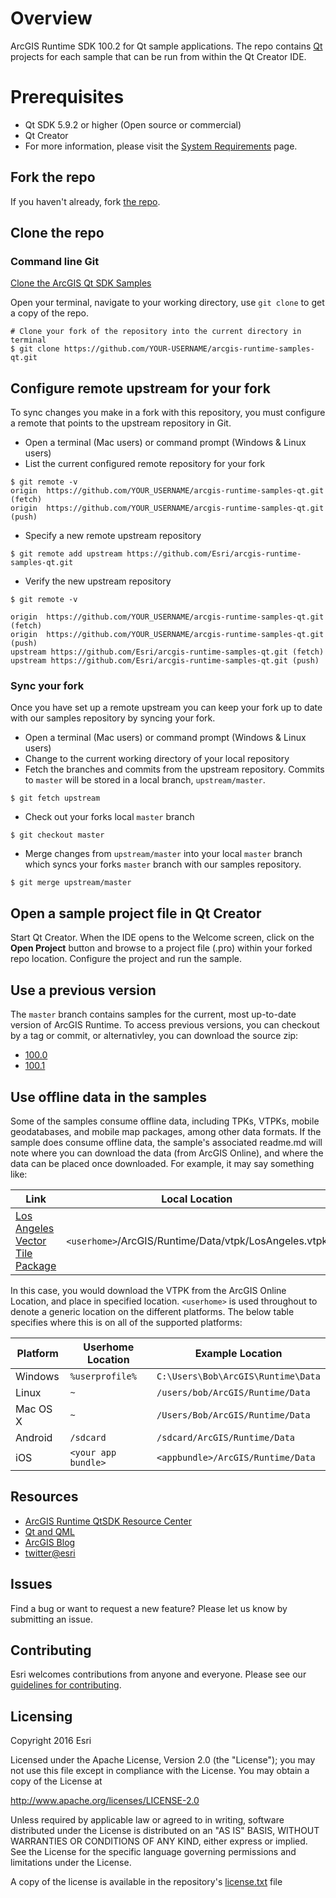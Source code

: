 # Overview
ArcGIS Runtime SDK 100.2 for Qt sample applications.  The repo contains [Qt](http://qt.io) projects for each sample that can be run from within the Qt Creator IDE.

# Prerequisites
* Qt SDK 5.9.2 or higher (Open source or commercial)
* Qt Creator
* For more information, please visit the [System Requirements](https://developers.arcgis.com/qt/latest/qml/guide/arcgis-runtime-sdk-for-qt-system-requirements.htm) page.

## Fork the repo
If you haven't already, fork [the repo](https://github.com/Esri/arcgis-runtime-samples-qt/fork).

## Clone the repo

### Command line Git
[Clone the ArcGIS Qt SDK Samples](https://help.github.com/articles/fork-a-repo#Step-2-clone-your-fork)

Open your terminal, navigate to your working directory, use ```git clone``` to get a copy of the repo.

```
# Clone your fork of the repository into the current directory in terminal
$ git clone https://github.com/YOUR-USERNAME/arcgis-runtime-samples-qt.git
```

## Configure remote upstream for your fork
To sync changes you make in a fork with this repository, you must configure a remote that points to the upstream repository in Git.

- Open a terminal (Mac users) or command prompt (Windows & Linux users)
- List the current configured remote repository for your fork

```
$ git remote -v
origin	https://github.com/YOUR_USERNAME/arcgis-runtime-samples-qt.git (fetch)
origin	https://github.com/YOUR_USERNAME/arcgis-runtime-samples-qt.git (push)
```

- Specify a new remote upstream repository

```
$ git remote add upstream https://github.com/Esri/arcgis-runtime-samples-qt.git
```

- Verify the new upstream repository

```
$ git remote -v

origin	https://github.com/YOUR_USERNAME/arcgis-runtime-samples-qt.git (fetch)
origin	https://github.com/YOUR_USERNAME/arcgis-runtime-samples-qt.git (push)
upstream https://github.com/Esri/arcgis-runtime-samples-qt.git (fetch)
upstream https://github.com/Esri/arcgis-runtime-samples-qt.git (push)
```

### Sync your fork
Once you have set up a remote upstream you can keep your fork up to date with our samples repository by syncing your fork.

- Open a terminal (Mac users) or command prompt (Windows & Linux users)
- Change to the current working directory of your local repository
- Fetch the branches and commits from the upstream repository.  Commits to ```master``` will be stored in a local branch, ```upstream/master```.

```
$ git fetch upstream
```

- Check out your forks local ```master``` branch

```
$ git checkout master
```

- Merge changes from ```upstream/master``` into  your local ```master``` branch which syncs your forks ```master``` branch with our samples repository.

```
$ git merge upstream/master
```
## Open a sample project file in Qt Creator
Start Qt Creator. When the IDE opens to the Welcome screen, click on the **Open Project** button and browse to a project file (.pro) within your forked repo location.
Configure the project and run the sample.

## Use a previous version
The `master` branch contains samples for the current, most up-to-date version of ArcGIS Runtime. To access previous versions, you can checkout by a tag or commit, or alternativley, you can download the source zip:

- [100.0](https://github.com/Esri/arcgis-runtime-samples-qt/releases/tag/1529)
- [100.1](https://github.com/Esri/arcgis-runtime-samples-qt/releases/tag/1744)

## Use offline data in the samples
Some of the samples consume offline data, including TPKs, VTPKs, mobile geodatabases, and mobile map packages, among other data formats. If the sample does consume offline data, the sample's associated readme.md will note where you can download the data (from ArcGIS Online), and where the data can be placed once downloaded. For example, it may say something like:

Link | Local Location
---------|-------|
|[Los Angeles Vector Tile Package](https://www.arcgis.com/home/item.html?id=d9f8ce6f6ac84b90a665a861d71a5d0a)| `<userhome>`/ArcGIS/Runtime/Data/vtpk/LosAngeles.vtpk |

In this case, you would download the VTPK from the ArcGIS Online Location, and place in specified location. `<userhome>` is used throughout to denote a generic location on the different platforms. The below table specifies where this is on all of the supported platforms:

Platform |  Userhome Location | Example Location
---------|--------------------|------------------|
Windows  | `%userprofile%`    | `C:\Users\Bob\ArcGIS\Runtime\Data` |
Linux    | `~`                | `/users/bob/ArcGIS/Runtime/Data`   |
Mac OS X | `~`                | `/Users/Bob/ArcGIS/Runtime/Data`   |
Android  | `/sdcard`          | `/sdcard/ArcGIS/Runtime/Data`      |
iOS      | `<your app bundle>`| `<appbundle>/ArcGIS/Runtime/Data`  |

## Resources

* [ArcGIS Runtime QtSDK Resource Center](https://developers.arcgis.com/qt/latest/)
* [Qt and QML](http://www.qt.io/)
* [ArcGIS Blog](http://blogs.esri.com/esri/arcgis/)
* [twitter@esri](http://twitter.com/esri)

## Issues
Find a bug or want to request a new feature?  Please let us know by submitting an issue.

## Contributing
Esri welcomes contributions from anyone and everyone. Please see our [guidelines for contributing](https://github.com/esri/contributing).

## Licensing
Copyright 2016 Esri


Licensed under the Apache License, Version 2.0 (the "License");
you may not use this file except in compliance with the License.
You may obtain a copy of the License at


   http://www.apache.org/licenses/LICENSE-2.0


Unless required by applicable law or agreed to in writing, software
distributed under the License is distributed on an "AS IS" BASIS,
WITHOUT WARRANTIES OR CONDITIONS OF ANY KIND, either express or implied.
See the License for the specific language governing permissions and
limitations under the License.


A copy of the license is available in the repository's [license.txt]( https://github.com/Esri/arcgis-runtime-samples-qt/blob/master/license.txt) file
